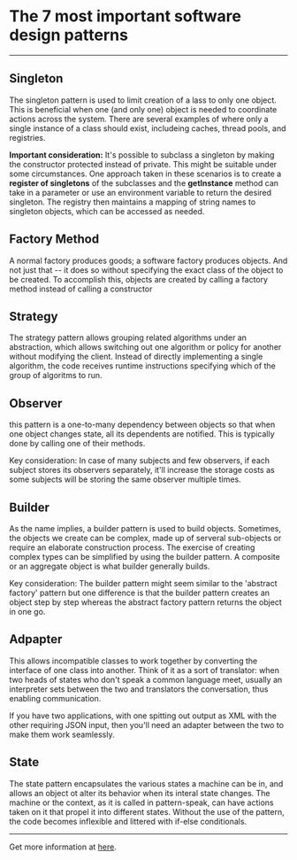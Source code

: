 # The 7 most important software design patterns

<hr/>

## Singleton

The singleton pattern is used to limit creation of a lass to only one object. This is beneficial when one (and only one) object is needed to coordinate actions across the system. There are several examples of where only a single instance of a class should exist, includeing caches, thread pools, and registries.

**Important consideration:** It's possible to subclass a singleton by making the constructor protected instead of private. This might be suitable under some circumstances. One approach taken in these scenarios is to create a **register of singletons** of the subclasses and the **getInstance** method can take in a parameter or use an environment variable to return the desired singleton. The registry then maintains a mapping of string names to singleton objects, which can be accessed as needed. 

## Factory Method

A normal factory produces goods; a software factory produces objects. And not just that -- it does so without specifying the exact class of the object to be created. To accomplish this, objects are created by calling a factory method instead of calling a constructor

## Strategy

The strategy pattern allows grouping related algorithms under an abstraction, which allows switching out one algorithm or policy for another without modifying the client. Instead of directly implementing a single algorithm, the code receives runtime instructions specifying which of the group of algoritms to run.

## Observer

this pattern is a one-to-many dependency between objects so that when one object changes state, all its dependents are notified. This is typically done by calling one of their methods.

Key consideration: In case of many subjects and few observers, if each subject stores its observers separately, it'll increase the storage costs as some subjects will be storing the same observer multiple times.

## Builder

As the name implies, a builder pattern is used to build objects. Sometimes, the objects we create can be complex, made up of serveral sub-objects or require an elaborate construction process. The exercise of creating complex types can be simplified by using the builder pattern. A composite or an aggregate object is what builder generally builds.

Key consideration: The builder pattern might seem similar to the  'abstract factory' pattern but one difference is that the builder pattern creates an object step by step whereas the abstract factory pattern returns the object in one go.

## Adpapter

This allows incompatible classes to work together by converting the interface of one class into another. Think of it as a sort of translator: when two heads of states who don't speak a common language meet, usually an interpreter sets between the two and translators the conversation, thus enabling communication.

If you have two applications, with one spitting out output as XML with the other requiring JSON input, then you'll need an adapter between the two to make them work seamlessly.

## State

The state pattern encapsulates the various states a machine can be in, and allows an object ot alter its behavior when its interal state changes. The machine or the context, as it is called in pattern-speak, can have actions taken on it that propel it into different states. Without the use of the pattern, the code becomes inflexible and littered with if-else conditionals.

<hr/>

Get more information at [here](https://dev.to/fahimulhaq/the-7-most-important-software-design-patterns-2fea).
